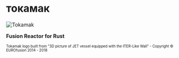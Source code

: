 # токамак

![Tokamak](http://i.imgur.com/b0t3Hsf.png)

**Fusion Reactor for Rust**

<sub><sup>Tokamak logo built from "3D picture of JET vessel equipped with the ITER-Like Wall" - Copyright © EUROfusion 2014 - 2018</sup></sub>
